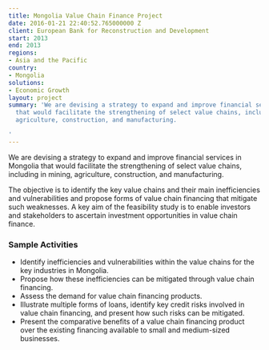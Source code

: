 ```yaml
---
title: Mongolia Value Chain Finance Project
date: 2016-01-21 22:40:52.765000000 Z
client: European Bank for Reconstruction and Development
start: 2013
end: 2013
regions:
- Asia and the Pacific
country:
- Mongolia
solutions:
- Economic Growth
layout: project
summary: 'We are devising a strategy to expand and improve financial services in Mongolia
  that would facilitate the strengthening of select value chains, including in mining,
  agriculture, construction, and manufacturing.

'
---
```


We are devising a strategy to expand and improve financial services in Mongolia that would facilitate the strengthening of select value chains, including in mining, agriculture, construction, and manufacturing.

The objective is to identify the key value chains and their main inefficiencies and vulnerabilities and propose forms of value chain financing that mitigate such weaknesses. A key aim of the feasibility study is to enable investors and stakeholders to ascertain investment opportunities in value chain finance.

###  Sample Activities

* Identify inefficiencies and vulnerabilities within the value chains for the key industries in Mongolia.
* Propose how these inefficiencies can be mitigated through value chain financing.
* Assess the demand for value chain financing products.
* Illustrate multiple forms of loans, identify key credit risks involved in value chain financing, and present how such risks can be mitigated.
* Present the comparative benefits of a value chain financing product over the existing financing available to small and medium-sized businesses.
